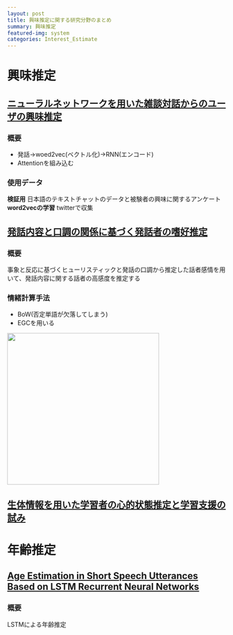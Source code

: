 ```yaml
---
layout: post
title: 興味推定に関する研究分野のまとめ
summary: 興味推定
featured-img: system
categories: Interest_Estimate
---
```


# 興味推定

## [ニューラルネットワークを用いた雑談対話からのユーザの興味推定](https://www.jstage.jst.go.jp/article/tjsai/34/2/34_E-I94/_pdf/-char/ja)
### 概要
- 発話->woed2vec(ベクトル化)->RNN(エンコード)
- Attentionを組み込む

### 使用データ
**検証用**
日本語のテキストチャットのデータと被験者の興味に関するアンケート
**word2vecの学習**
twitterで収集


## [発話内容と口調の関係に基づく発話者の嗜好推定](https://www.jstage.jst.go.jp/article/jsoft/31/5/31_816/_pdf/-char/ja)
### 概要
事象と反応に基づくヒューリスティックと発話の口調から推定した話者感情を用いて、発話内容に関する話者の高感度を推定する
### 情緒計算手法
- BoW(否定単語が欠落してしまう)
- EGCを用いる

<img width="350" alt="" src="{{ site.url }}{{ site.baseurl }}/assets/img/posts/estimate1.png">

## [生体情報を用いた学習者の心的状態推定と学習支援の試み](https://www.jstage.jst.go.jp/article/jsise/36/2/36_360206/_article/-char/ja/)


# 年齢推定

## [Age Estimation in Short Speech Utterances Based on LSTM Recurrent Neural Networks](https://ieeexplore.ieee.org/stamp/stamp.jsp?arnumber=8316819)

### 概要
LSTMによる年齢推定
